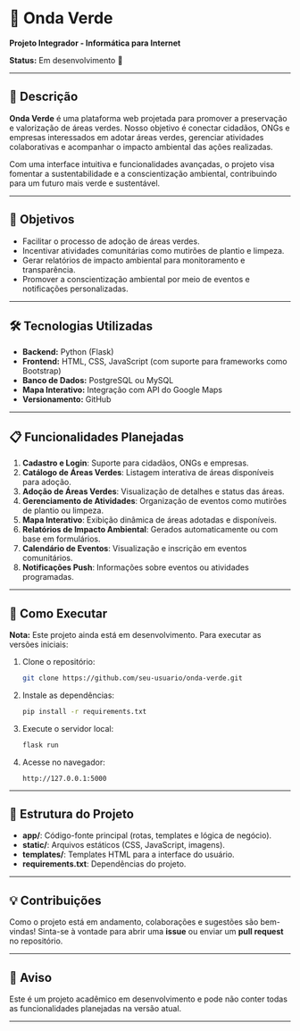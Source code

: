# 🌱 Onda Verde  

**Projeto Integrador - Informática para Internet**  

**Status:** Em desenvolvimento 🚧  

---

## 📝 Descrição  

**Onda Verde** é uma plataforma web projetada para promover a preservação e valorização de áreas verdes. Nosso objetivo é conectar cidadãos, ONGs e empresas interessados em adotar áreas verdes, gerenciar atividades colaborativas e acompanhar o impacto ambiental das ações realizadas.  

Com uma interface intuitiva e funcionalidades avançadas, o projeto visa fomentar a sustentabilidade e a conscientização ambiental, contribuindo para um futuro mais verde e sustentável.  

---

## 🎯 Objetivos  

- Facilitar o processo de adoção de áreas verdes.  
- Incentivar atividades comunitárias como mutirões de plantio e limpeza.  
- Gerar relatórios de impacto ambiental para monitoramento e transparência.  
- Promover a conscientização ambiental por meio de eventos e notificações personalizadas.  

---

## 🛠️ Tecnologias Utilizadas  

- **Backend:** Python (Flask)  
- **Frontend:** HTML, CSS, JavaScript (com suporte para frameworks como Bootstrap)  
- **Banco de Dados:** PostgreSQL ou MySQL  
- **Mapa Interativo:** Integração com API do Google Maps  
- **Versionamento:** GitHub  

---

## 📋 Funcionalidades Planejadas  

1. **Cadastro e Login**: Suporte para cidadãos, ONGs e empresas.  
2. **Catálogo de Áreas Verdes**: Listagem interativa de áreas disponíveis para adoção.  
3. **Adoção de Áreas Verdes**: Visualização de detalhes e status das áreas.  
4. **Gerenciamento de Atividades**: Organização de eventos como mutirões de plantio ou limpeza.  
5. **Mapa Interativo**: Exibição dinâmica de áreas adotadas e disponíveis.  
6. **Relatórios de Impacto Ambiental**: Gerados automaticamente ou com base em formulários.  
7. **Calendário de Eventos**: Visualização e inscrição em eventos comunitários.  
8. **Notificações Push**: Informações sobre eventos ou atividades programadas.  

---

## 🚀 Como Executar  

**Nota:** Este projeto ainda está em desenvolvimento. Para executar as versões iniciais:  

1. Clone o repositório:  
   ```bash  
   git clone https://github.com/seu-usuario/onda-verde.git  
   ```  

2. Instale as dependências:  
   ```bash  
   pip install -r requirements.txt  
   ```  

3. Execute o servidor local:  
   ```bash  
   flask run  
   ```  

4. Acesse no navegador:  
   ```
   http://127.0.0.1:5000  
   ```  

---

## 📂 Estrutura do Projeto  

- **app/**: Código-fonte principal (rotas, templates e lógica de negócio).  
- **static/**: Arquivos estáticos (CSS, JavaScript, imagens).  
- **templates/**: Templates HTML para a interface do usuário.  
- **requirements.txt**: Dependências do projeto.  

---

## 💡 Contribuições  

Como o projeto está em andamento, colaborações e sugestões são bem-vindas! Sinta-se à vontade para abrir uma **issue** ou enviar um **pull request** no repositório.  

---

## 📢 Aviso  

Este é um projeto acadêmico em desenvolvimento e pode não conter todas as funcionalidades planejadas na versão atual.  

--- 
